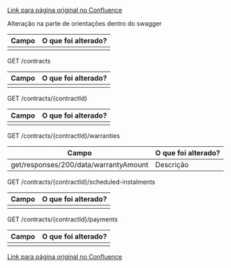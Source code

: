 [Link para página original no Confluence](https://openfinancebrasil.atlassian.net/wiki/spaces/OF/pages/207717372)

Alteração na parte de orientações dentro do swagger

| **Campo** | **O que foi alterado?** |
| --- | --- |
|  |  |

 GET /contracts

| **Campo** | **O que foi alterado?** |
| --- | --- |
|  |  |

 GET /contracts/{contractId}

| **Campo** | **O que foi alterado?** |
| --- | --- |
|  |  |

 GET /contracts/{contractId}/warranties

| **Campo** | **O que foi alterado?** |
| --- | --- |
| get/responses/200/data/warrantyAmount | Descrição |

 GET /contracts/{contractId}/scheduled-instalments

| **Campo** | **O que foi alterado?** |
| --- | --- |
|  |  |

 GET /contracts/{contractId}/payments

| **Campo** | **O que foi alterado?** |
| --- | --- |
|  |  |

[Link para página original no Confluence](https://openfinancebrasil.atlassian.net/wiki/spaces/OF/pages/207717372)